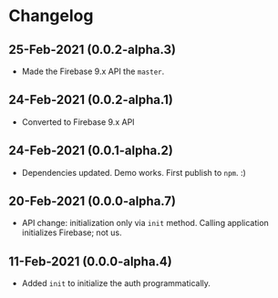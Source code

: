 # Changelog

## 25-Feb-2021 (0.0.2-alpha.3)

- Made the Firebase 9.x API the `master`.

## 24-Feb-2021 (0.0.2-alpha.1)

- Converted to Firebase 9.x API

## 24-Feb-2021 (0.0.1-alpha.2)

- Dependencies updated. Demo works. First publish to `npm`. :)

## 20-Feb-2021 (0.0.0-alpha.7)

- API change: initialization only via `init` method. Calling application initializes Firebase; not us.

## 11-Feb-2021 (0.0.0-alpha.4)

- Added `init` to initialize the auth programmatically.
